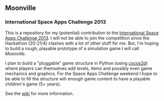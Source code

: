 ## Moonville

### International Space Apps Challenge 2013

This is a repository for my (potential) contribution to the [International Space Apps Challenge 2013](http://spaceappschallenge.org/). I will not be able to join the competition since the Hackathon (20-21/4) clashes with a lot of other stuff for me. But, I'm hoping to build a rough, playable prototype of a simulation game I will call _Moonville_.

I plan to build a "pluggable" game structure in Python (using [cocos2d](http://cocos2d.org/)) where players can themselves add levels, items and possibly even game mechanics and graphics. For the Space Apps Challenge weekend I hope to be able to fill the structure wih enough game content to have a playable children's game (5+ years).

See the [wiki](https://github.com/johanlindberg/moonville/wiki) for more information.

